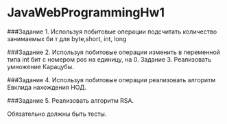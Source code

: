 # JavaWebProgrammingHw1

###Задание 1.
Используя побитовые операции подсчитать количество занимаемых би т для byte,short, int, long

###Задание 2.
Используя побитовые операции изменить в переменной типа int бит с номером pos на единицу, на 0.
Задание 3.
Реализовать умножение Карацубы.

###Задание 4.
Используя побитовые операции реализовать алгоритм Евклида нахождения НОД.

###Задание 5.
Реализовать алгоритм RSA.

Обязательно должны быть тесты.

